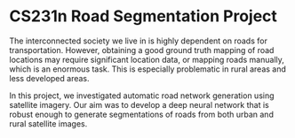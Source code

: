 # CS231n Road Segmentation Project
The interconnected society we live in is highly dependent on roads for transportation. However, obtaining a good ground truth mapping of road locations may require significant location data, or mapping roads manually, which is an enormous task. This is especially problematic in rural areas and less developed areas. 

In this project, we investigated automatic road network generation using satellite imagery. Our aim was to develop a deep neural network that is robust enough to generate segmentations of roads from both urban and rural satellite images. 

